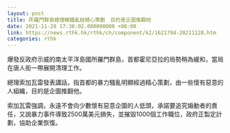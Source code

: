 ```yaml
---
layout: post
title: 所羅門群島總理稱騷亂經精心策劃　目的是企圖推翻他
date: 2021-11-28 17:38:02.000000000 +08:00
link: https://news.rthk.hk/rthk/ch/component/k2/1621794-20211128.htm
categories: rthk
---
```


爆發反政府示威的南太平洋島國所羅門群島，首都霍尼亞拉的局勢稍為緩和，當局在唐人街一帶展開清理工作。

總理索加瓦雷發表講話，指首都的暴力騷亂明顯經過精心策劃，由一些懷有惡意的人組織，目的是企圖推翻他。

索加瓦雷強調，永遠不會向少數懷有惡意企圖的人低頭，承諾要追究煽動者的責任，又說暴力事件導致2500萬美元損失，並摧毀1000個工作職位，政府正製定計劃，協助企業恢復。
